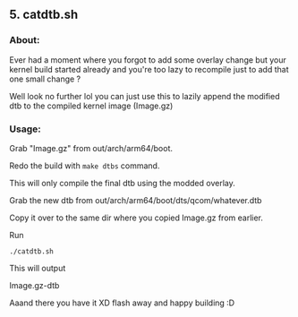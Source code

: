 ## 5. catdtb.sh ##

### About: ###

Ever had a moment where you forgot to add some overlay change but your kernel build started already and you're too lazy to recompile just to add that one small change ?

Well look no further lol you can just use this to lazily append the modified dtb to the compiled kernel image (Image.gz)

### Usage: ###

Grab "Image.gz" from out/arch/arm64/boot.

Redo the build with `make dtbs` command.

This will only compile the final dtb using the modded overlay.

Grab the new dtb from out/arch/arm64/boot/dts/qcom/whatever.dtb

Copy it over to the same dir where you copied Image.gz from earlier.

Run

`./catdtb.sh`

This will output

Image.gz-dtb

Aaand there you have it XD flash away and happy building :D
